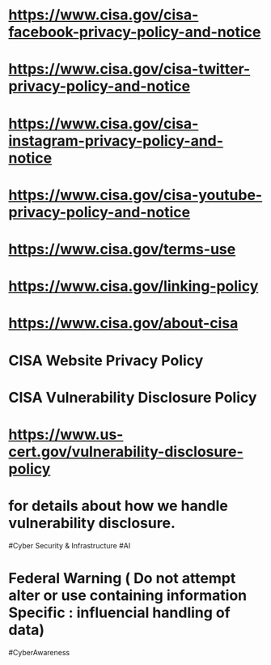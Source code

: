
# https://www.cisa.gov/cisa-facebook-privacy-policy-and-notice
# https://www.cisa.gov/cisa-twitter-privacy-policy-and-notice
# https://www.cisa.gov/cisa-instagram-privacy-policy-and-notice

# https://www.cisa.gov/cisa-youtube-privacy-policy-and-notice

# https://www.cisa.gov/terms-use
# https://www.cisa.gov/linking-policy
# https://www.cisa.gov/about-cisa
# CISA Website Privacy Policy
# CISA Vulnerability Disclosure Policy
# https://www.us-cert.gov/vulnerability-disclosure-policy
# for details about how we handle vulnerability disclosure.


#Cyber Security & Infrastructure 
#AI

# Federal Warning ( Do not attempt alter or use containing information Specific : influencial handling of data)

#CyberAwareness
